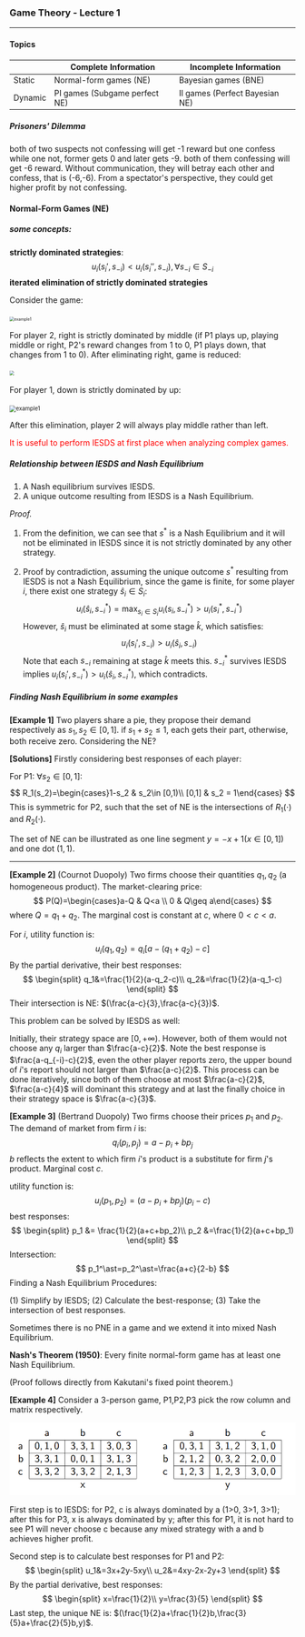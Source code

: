 ### Game Theory - Lecture 1

---

#### Topics

|         | Complete Information          | Incomplete Information         |
| ------- | ----------------------------- | ------------------------------ |
| Static  | Normal-form games (NE)        | Bayesian games (BNE)           |
| Dynamic | PI games (Subgame perfect NE) | II games (Perfect Bayesian NE) |

##### Prisoners' Dilemma

both of two suspects not confessing will get -1 reward but one confess while one not, former gets 0 and later gets -9. both of them confessing will get -6 reward. Without communication, they will betray each other and confess, that is (-6,-6). From a spectator's perspective, they could get higher profit by not confessing. 

#### Normal-Form Games (NE)

##### some concepts: 

**strictly dominated strategies**: 
$$
u_i(s_i',s_{-i})<u_i(s_i'',s_{-i}),\forall s_{-i}\in S_{-i}
$$
**iterated elimination of strictly dominated strategies**

Consider the game:

<img src="F:\UESTC\MasterⅠ(spring)\Curriculums\The-Frontier-of-Game-Theory\Pictures\l1-1.png" alt="example1" style="zoom:50%;" />

For player 2, right is strictly dominated by middle (if P1 plays up, playing middle or right, P2's reward changes from 1 to 0, P1 plays down, that changes from 1 to 0). After eliminating right, game is reduced:

<img src="F:\UESTC\MasterⅠ(spring)\Curriculums\The-Frontier-of-Game-Theory\Pictures\l1-2.png" style="zoom: 50%;" />

For player 1, down is strictly dominated by up:

<img src="F:\UESTC\MasterⅠ(spring)\Curriculums\The-Frontier-of-Game-Theory\Pictures\l1-3.png" alt="example1" style="zoom:70%;" />

After this elimination, player 2 will always play middle rather than left.

<font color=red>It is useful to perform IESDS at first place when analyzing complex games.</font>

##### Relationship between IESDS and Nash Equilibrium

1. A Nash equilibrium survives IESDS.
2. A unique outcome resulting from IESDS is a Nash Equilibrium.

*Proof.* 

1. From the definition, we can see that $s^\ast$ is a Nash Equilibrium and it will not be eliminated in IESDS since it is not strictly dominated by any other strategy.

2. Proof by  contradiction, assuming the unique outcome $s^\ast$ resulting from IESDS is not a Nash Equilibrium, since the game is finite, for some player $i$, there exist one strategy $\hat{s}_i\in S_i$:
   $$
   u_i(\hat{s}_i,s^\ast_{-i})=\max_{s_i\in S_i} u_i(s_i,s^\ast_{-i})>u_i(s^\ast_i,s^\ast_{-i})
   $$
   However, $\hat{s}_{i}$ must be eliminated at some stage $\hat{k}$, which satisfies:
   $$
   u_i(s_i',s_{-i})> u_i(\hat{s}_i,s_{-i})
   $$
   Note that each $s_{-i}$ remaining at stage $\hat{k}$ meets this. $s^\ast_{-i}$ survives IESDS implies $u_i(s_i',s^\ast_{-i})>u_{i}(\hat{s}_i,s^\ast_{-i})$, which contradicts.

##### Finding Nash Equilibrium in some examples

**[Example 1]** Two players share a pie, they propose their demand respectively as $s_1,s_2\in [0,1]$. if $s_1+s_2\leq 1$, each gets their part, otherwise, both receive zero. Considering the NE?

**[Solutions]** Firstly considering best responses of each player:

For P1: $\forall s_2\in [0,1]$:
$$
R_1(s_2)=\begin{cases}1-s_2 & s_2\in [0,1)\\ [0,1] & s_2 = 1\end{cases}
$$
This is symmetric for P2, such that the set of NE is the intersections of $R_1(\cdot)$ and $R_2(\cdot)$.

The set of NE can be illustrated as one line segment $y=-x+1(x\in [0,1])$ and one dot $(1,1)$.

----

**[Example 2]** (Cournot Duopoly) Two firms choose their quantities $q_1,q_2$ (a homogeneous product). The market-clearing price:
$$
P(Q)=\begin{cases}a-Q & Q<a \\ 0 & Q\geq a\end{cases}
$$
where $Q=q_1+q_2$. The marginal cost is constant at $c$, where $0<c<a$.

For $i$, utility function is:
$$
u_i(q_1,q_2)=q_i[a-(q_1+q_2)-c]
$$
By the partial derivative, their best responses:
$$
\begin{split}
q_1&=\frac{1}{2}(a-q_2-c)\\
q_2&=\frac{1}{2}(a-q_1-c)
\end{split}
$$
Their intersection is NE: $(\frac{a-c}{3},\frac{a-c}{3})$.

This problem can be solved by IESDS as well:

Initially, their strategy space are $[0,+\infty)$. However, both of them would not choose any $q_i$ larger than $\frac{a-c}{2}$. Note the best response is $\frac{a-q_{-i}-c}{2}$, even the other player reports zero, the upper bound of $i$'s report should not larger than $\frac{a-c}{2}$. This process can be done iteratively, since both of them choose at most $\frac{a-c}{2}$, $\frac{a-c}{4}$ will dominant this strategy and at last the finally choice in their strategy space is $\frac{a-c}{3}$.

**[Example 3]** (Bertrand Duopoly) Two firms choose their prices $p_1$ and $p_2$. The demand of market from firm $i$ is:
$$
q_i(p_i,p_j)=a-p_i+bp_j
$$
$b$ reflects the extent to which firm $i$'s product is a substitute for firm $j$'s product. Marginal cost $c$.

utility function is:
$$
u_i(p_1,p_2)=(a-p_i+bp_j)(p_i-c)
$$
best responses:
$$
\begin{split}
p_1 &= \frac{1}{2}(a+c+bp_2)\\
p_2 &=\frac{1}{2}(a+c+bp_1)
\end{split}
$$
Intersection:
$$
p_1^\ast=p_2^\ast=\frac{a+c}{2-b}
$$
Finding a Nash Equilibrium Procedures:

(1) Simplify by IESDS; (2) Calculate the best-response; (3) Take the intersection of best responses.

Sometimes there is no PNE in a game and we extend it into mixed Nash Equilibrium.

**Nash's Theorem (1950)**: Every finite normal-form game has at least one Nash Equilibrium.

(Proof follows directly from Kakutani's fixed point theorem.)

**[Example 4]** Consider a 3-person game, P1,P2,P3 pick the row column and matrix respectively.

<img src="..\Pictures\l1-4.png" style="zoom:67%;" />

First step is to IESDS: for P2, c is always dominated by a (1>0, 3>1, 3>1); after this for P3, x is always dominated by y; after this for P1, it is not hard to see P1 will never choose c because any mixed strategy with a and b achieves higher profit. 

Second step is to calculate best responses for P1 and P2:
$$
\begin{split}
u_1&=3x+2y-5xy\\
u_2&=4xy-2x-2y+3
\end{split}
$$
By the partial derivative, best responses:
$$
\begin{split}
x=\frac{1}{2}\\
y=\frac{3}{5}
\end{split}
$$
Last step, the unique NE is: $(\frac{1}{2}a+\frac{1}{2}b,\frac{3}{5}a+\frac{2}{5}b,y)$.




